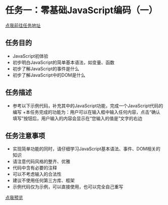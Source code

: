 # 任务一：零基础JavaScript编码（一）
[点我前往任务地址](http://ife.baidu.com/course/detail/id/93)

## 任务目的
+ JavaScript初体验
+ 初步明白JavaScript的简单基本语法，如变量、函数
+ 初步了解JavaScript的事件是什么
+ 初步了解JavaScript中的DOM是什么

## 任务描述
+ 参考以下示例代码，补充其中的JavaScript功能，完成一个JavaScript代码的编写
+本任务完成的功能为：用户可以在输入框中输入任何内容，点击“确认填写”按钮后，用户输入的内容会显示在“您输入的值是”文字的右边

## 任务注意事项
+ 实现简单功能的同时，请仔细学习JavaScript基本语法、事件、DOM相关的知识
+ 请注意代码风格的整齐、优雅
+ 代码中含有必要的注释
+ 可以不考虑输入的合法性
+ 建议不使用任何第三方库、框架
+ 示例代码仅为示例，可以直接使用，也可以完全自己重写

[点我预览]( https://houruyaogeili.github.io/baiduIFE/斌斌学院/task1/index.html )